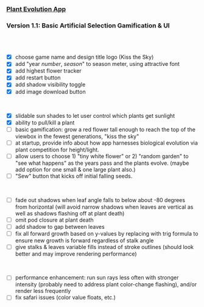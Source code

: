 ### [Plant Evolution App](https://github.com/matthewmain/plant_evolution_app) 
### Version 1.1: Basic Artificial Selection Gamification & UI

<br>
<br>

- [X] choose game name and design title logo (Kiss the Sky)
- [X] add "year _number_, _season_" to season meter, using attractive font
- [X] add highest flower tracker
- [X] add restart button
- [X] add shadow visibility toggle
- [X] add image download button

<br>

- [X] slidable sun shades to let user control which plants get sunlight
- [X] ability to pull/kill a plant
- [ ] basic gamification: grow a red flower tall enough to reach the top of the viewbox in the fewest generations, "kiss the sky"
- [ ] at startup, provide info about how app harnesses biological evolution via plant competition for height/light.
- [ ] allow users to choose 1) "tiny white flower" or 2) "random garden" to "see what happens" as the years pass and the plants evolve. (maybe add option for one small & one large plant also.)
- [ ] "Sew" button that kicks off initial falling seeds.

<br>

- [ ] fade out shadows when leaf angle falls to below about -80 degrees from horizontal (will avoid narrow shadows when leaves are vertical as well as shadows flashing off at plant death)
- [ ] omit pod closure at plant death
- [ ] add shadow to gap between leaves
- [ ] fix all forward growth based on y-values by replacing with trig formula to ensure new growth is forward regardless of stalk angle
- [ ] give stalks & leaves variable fills instead of stroke outlines (should look better and may improve rendering performance)

<br>

- [ ] performance enhancement: run sun rays less often with stronger intensity (probably need to address plant color-change flashing), and/or render less frequently
- [ ] fix safari issues (color value floats, etc.)
